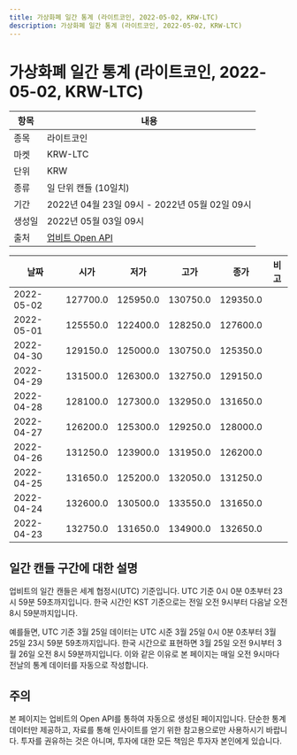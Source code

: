 ```yaml
---
title: 가상화폐 일간 통계 (라이트코인, 2022-05-02, KRW-LTC)
description: 가상화폐 일간 통계 (라이트코인, 2022-05-02, KRW-LTC)
---
```



가상화폐 일간 통계 (라이트코인, 2022-05-02, KRW-LTC)
===

|항목|내용|
|--|--|
|종목|라이트코인|
|마켓|KRW-LTC|
|단위|KRW|
|종류|일 단위 캔들 (10일치)|
|기간|2022년 04월 23일 09시 - 2022년 05월 02일 09시|
|생성일|2022년 05월 03일 09시|
|출처|[업비트 Open API](https://docs.upbit.com)|


|날짜|시가|저가|고가|종가|비고|
|--|--|--|--|--|--|
|2022-05-02|127700.0|125950.0|130750.0|129350.0|    |
|2022-05-01|125550.0|122400.0|128250.0|127600.0|    |
|2022-04-30|129150.0|125000.0|130750.0|125350.0|    |
|2022-04-29|131500.0|126300.0|132750.0|129150.0|    |
|2022-04-28|128100.0|127300.0|132950.0|131650.0|    |
|2022-04-27|126200.0|125300.0|129250.0|128000.0|    |
|2022-04-26|131250.0|123900.0|131950.0|126200.0|    |
|2022-04-25|131650.0|125200.0|132050.0|131250.0|    |
|2022-04-24|132600.0|130500.0|133550.0|131650.0|    |
|2022-04-23|132750.0|131650.0|134900.0|132650.0|    |


일간 캔들 구간에 대한 설명
---


업비트의 일간 캔들은 세계 협정시(UTC) 기준입니다. 
UTC 기준 0시 0분 0초부터 23시 59분 59초까지입니다. 
한국 시간인 KST 기준으로는 전일 오전 9시부터 다음날 오전 8시 59분까지입니다. 


예를들면, UTC 기준 3월 25일 데이터는 UTC 시준 3월 25일 0시 0분 0초부터 3월 25일 23시 59분 59초까지입니다. 
한국 시간으로 표현하면 3월 25일 오전 9시부터 3월 26일 오전 8시 59분까지입니다. 
이와 같은 이유로 본 페이지는 매일 오전 9시마다 전날의 통계 데이터를 자동으로 작성합니다. 


주의
---


본 페이지는 업비트의 Open API를 통하여 자동으로 생성된 페이지입니다. 
단순한 통계 데이터만 제공하고, 자료를 통해 인사이트를 얻기 위한 참고용으로만 사용하시기 바랍니다. 
투자를 권유하는 것은 아니며, 투자에 대한 모든 책임은 투자자 본인에게 있습니다. 
